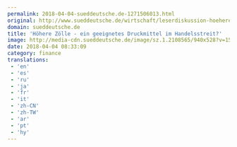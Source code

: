 ```yaml
---
permalink: 2018-04-04-sueddeutsche.de-1271506013.html
original: http://www.sueddeutsche.de/wirtschaft/leserdiskussion-hoehere-zoelle-ein-geeignetes-druckmittel-im-handelsstreit-1.3930790
domain: sueddeutsche.de
title: 'Höhere Zölle - ein geeignetes Druckmittel im Handelsstreit?'
image: http://media-cdn.sueddeutsche.de/image/sz.1.2108565/940x528?v=1520912428
date: 2018-04-04 08:33:09
category: finance
translations: 
 - 'en'
 - 'es'
 - 'ru'
 - 'ja'
 - 'fr'
 - 'it'
 - 'zh-CN'
 - 'zh-TW'
 - 'ar'
 - 'pt'
 - 'hy'
---
```


